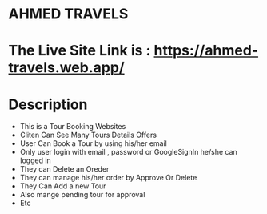 # AHMED TRAVELS

# The Live Site Link is : https://ahmed-travels.web.app/

# Description

- This is a Tour Booking Websites
- Cliten Can See Many Tours Details Offers
- User Can Book a Tour by using his/her email
- Only user login with email , password or GoogleSignIn he/she can logged in
- They can Delete an Oreder
- They can manage his/her order by Approve Or Delete
- They Can Add a new Tour
- Also mange pending tour for approval
- Etc
